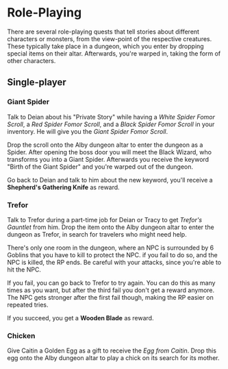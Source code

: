 Role-Playing
=============================================================================

There are several role-playing quests that tell stories about different
characters or monsters, from the view-point of the respective creatures.
These typically take place in a dungeon, which you enter by dropping
special items on their altar. Afterwards, you're warped in, taking the
form of other characters.

Single-player
-----------------------------------------------------------------------------

### Giant Spider

Talk to Deian about his "Private Story" while having a *White Spider Fomor
Scroll*, a *Red Spider Fomor Scroll*, and a *Black Spider Fomor Scroll* in
your inventory. He will give you the *Giant Spider Fomor Scroll*.

Drop the scroll onto the Alby dungeon altar to enter the dungeon as a Spider.
After opening the boss door you will meet the Black Wizard, who transforms
you into a Giant Spider. Afterwards you receive the keyword "Birth of the
Giant Spider" and you're warped out of the dungeon.

Go back to Deian and talk to him about the new keyword, you'll receive a
**Shepherd's Gathering Knife** as reward.

### Trefor

Talk to Trefor during a part-time job for Deian or Tracy to get *Trefor's
Gauntlet* from him. Drop the item onto the Alby dungeon altar to enter the
dungeon as Trefor, in search for travelers who might need help.

There's only one room in the dungeon, where an NPC is surrounded by 6
Goblins that you have to kill to protect the NPC. if you fail to do so,
and the NPC is killed, the RP ends. Be careful with your attacks, since
you're able to hit the NPC.

If you fail, you can go back to Trefor to try again. You can do this as
many times as you want, but after the third fail you don't get a reward
anymore. The NPC gets stronger after the first fail though, making the RP
easier on repeated tries.

If you succeed, you get a **Wooden Blade** as reward.

### Chicken

Give Caitin a Golden Egg as a gift to receive the *Egg from Caitin*.
Drop this egg onto the Alby dungeon altar to play a chick on its search
for its mother.

